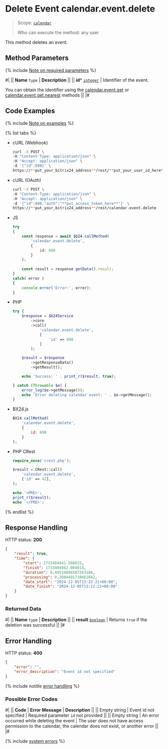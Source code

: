 # Delete Event calendar.event.delete

> Scope: [`calendar`](../../scopes/permissions.md)
>
> Who can execute the method: any user

This method deletes an event.

## Method Parameters

{% include [Note on required parameters](../../../_includes/required.md) %}

#|
|| **Name**
`type` | **Description** ||
|| **id***
[`integer`](../../data-types.md) | Identifier of the event.

You can obtain the identifier using the [calendar.event.get](./calendar-event-get.md) or [calendar.event.get.nearest](./calendar-event-get-nearest.md) methods ||
|#

## Code Examples

{% include [Note on examples](../../../_includes/examples.md) %}

{% list tabs %}

- cURL (Webhook)

    ```bash
    curl -X POST \
    -H "Content-Type: application/json" \
    -H "Accept: application/json" \
    -d '{"id":698}' \
    https://**put_your_bitrix24_address**/rest/**put_your_user_id_here**/**put_your_webhook_here**/calendar.event.delete
    ```

- cURL (OAuth)

    ```bash
    curl -X POST \
    -H "Content-Type: application/json" \
    -H "Accept: application/json" \
    -d '{"id":698,"auth":"**put_access_token_here**"}' \
    https://**put_your_bitrix24_address**/rest/calendar.event.delete
    ```

- JS

    ```js
    try
    {
    	const response = await $b24.callMethod(
    		'calendar.event.delete',
    		{
    			id: 698
    		}
    	);
    	
    	const result = response.getData().result;
    }
    catch( error )
    {
    	console.error('Error:', error);
    }
    ```

- PHP

    ```php
    try {
        $response = $b24Service
            ->core
            ->call(
                'calendar.event.delete',
                [
                    'id' => 698
                ]
            );
    
        $result = $response
            ->getResponseData()
            ->getResult();
    
        echo 'Success: ' . print_r($result, true);
    
    } catch (Throwable $e) {
        error_log($e->getMessage());
        echo 'Error deleting calendar event: ' . $e->getMessage();
    }
    ```

- BX24.js

    ```js
    BX24.callMethod(
        'calendar.event.delete',
        {
            id: 698
        }
    );
    ```

- PHP CRest

    ```php
    require_once('crest.php');

    $result = CRest::call(
        'calendar.event.delete',
        ['id' => 42],
    );

    echo '<PRE>';
    print_r($result);
    echo '</PRE>';
    ```

{% endlist %}

## Response Handling

HTTP status: **200**

```json
{
    "result": true,
    "time": {
        "start": 1733404941.508815,
        "finish": 1733404942.004014,
        "duration": 0.49519896507263184,
        "processing": 0.2604491710662842,
        "date_start": "2024-12-05T13:22:21+00:00",
        "date_finish": "2024-12-05T13:22:22+00:00"
    }
}
```

### Returned Data

#|
|| **Name**
`type` | **Description** ||
|| **result**
[`boolean`](../../data-types.md) | Returns `true` if the deletion was successful ||
|#

## Error Handling

HTTP status: **400**

```json
{
    "error": "",
    "error_description": "Event id not specified"
}
```
{% include notitle [error handling](../../../_includes/error-info.md) %}

### Possible Error Codes

#|
|| **Code** | **Error Message** | **Description** ||
|| Empty string | Event id not specified | Required parameter `id` not provided ||
|| Empty string | An error occurred while deleting the event | The user does not have access permission to the calendar, the calendar does not exist, or another error ||
|#

{% include [system errors](../../../_includes/system-errors.md) %}